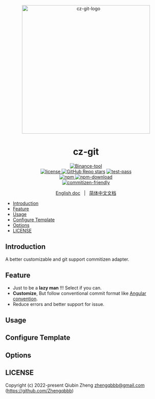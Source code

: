 <p align="center">
    <a target="_blank" href="https://github.com/Zhengqbbb/cz-git">
        <img src="https://user-images.githubusercontent.com/40693636/154064210-964aeaa0-d9dc-4cea-9e52-2ffc3789611b.png" alt="cz-git-logo" width="400" data-width="400" data-height="400">
    </a>
</p>

<h1 align="center">cz-git</h1>

<p align="center">
    <a target="_blank" href="https://github.com/Zhengqbbb/cz-git"><img alt="Binance-tool" src="https://img.shields.io/badge/Commitizen-Adapter-red.svg?logo=git&style=flat"><img>
    <br/>
    <a href="https://github.com/Zhengqbbb/cz-git/blob/main/LICENSE"><img alt="license" src="https://img.shields.io/badge/license-MIT-brightgreen.svg"><img>
    <img alt="GitHub Repo stars" src="https://img.shields.io/github/stars/zhengqbbb/cz-git?style=social"></img></a>
    <a target="_blank" href="https://github.com/Zhengqbbb/cz-git/actions?query=check">
    <img alt="test-pass" src="https://github.com/Zhengqbbb/cz-git/workflows/check/badge.svg"><img></a>
    <br/>
    <a href="https://www.npmjs.com/package/cz-git">
    <img alt="npm" src="https://img.shields.io/npm/v/cz-git?style=flat-square&logo=npm">
    <img alt="npm-download" src="https://img.shields.io/npm/dm/cz-git.svg?style=flat-square&logo=npm"><img>
    </a>
    <br/>
    <a target="_blank" href="http://commitizen.github.io/cz-cli/">
    <img alt="commitizen-friendly" src="https://img.shields.io/badge/commitizen-friendly-brightgreen.svg"><img></a>
</p>
<p align="center">
    <a href="https://github.com/Zhengqbbb/cz-git/blob/main/README.md">English doc</a>
    &nbsp; | &nbsp;
    <a href="https://www.qbenben.com/docs/play/commitizen-adapter-cz-git">简体中文文档</a>
</p>

<!-- TOC -->

- [Introduction](#introduction)
- [Feature](#feature)
- [Usage](#usage)
- [Configure Template](#configure-template)
- [Options](#options)
- [LICENSE](#license)

<!-- /TOC -->

## Introduction

A better customizable and git support commitizen adapter.

## Feature

- Just to be a **lazy man** !!! Select if you can.
- **Customize**, But follow conventional commit format like [Angular convention](https://github.com/angular/angular.js/blob/master/CONTRIBUTING.md#-git-commit-guidelines).
- Reduce errors and better support for issue.

## Usage

## Configure Template

## Options

## LICENSE

Copyright (c) 2022-present Qiubin Zheng <zhengqbbb@gmail.com> (https://github.com/Zhengqbbb)